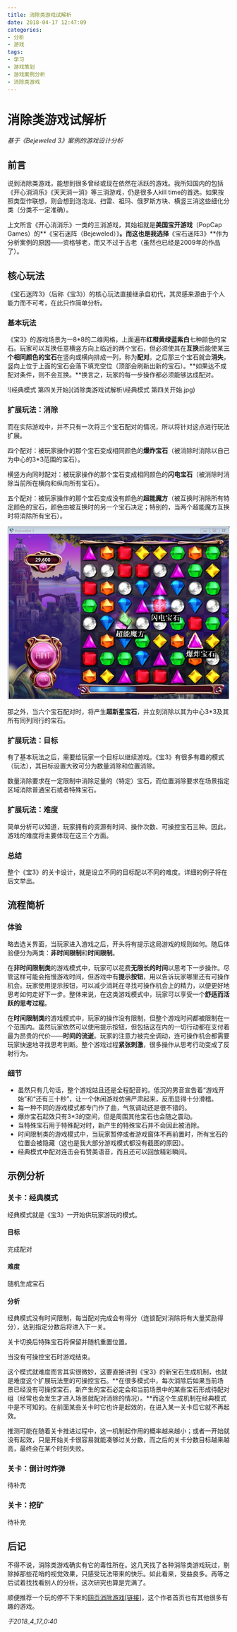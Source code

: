 ```yaml
---
title: 消除类游戏试解析
date: 2018-04-17 12:47:09
categories:
- 分析
- 游戏
tags:
- 学习
- 游戏策划
- 游戏案例分析
- 消除类游戏
---
```


# 消除类游戏试解析

*基于《Bejeweled 3》案例的游戏设计分析*

## 前言

说到消除类游戏，能想到很多曾经或现在依然在活跃的游戏。我所知国内的包括《开心消消乐》《天天消一消》等三消游戏，仍是很多人kill time的首选。如果按照类型作联想，则会想到泡泡龙、扫雷、祖玛、俄罗斯方块、横竖三消这些细化分类（分类不一定准确）。

上文所言《开心消消乐》一类的三消游戏，其始祖就是**美国宝开游戏**（PopCap Games）的**《宝石迷阵（Bejeweled）》**。而这也是我选择**《宝石迷阵3》**作为分析案例的原因——资格够老，而又不过于古老（虽然也已经是2009年的作品了）。

<!--more-->
## 核心玩法

《宝石迷阵3》（后称《宝3》）的核心玩法直接继承自初代，其灵感来源由于个人能力而不可考，在此只作简单分析。

### 基本玩法

《宝3》的游戏场景为一8*8的二维网格，上面遍布**红橙黄绿蓝紫白**七种颜色的宝石。玩家可以互换任意横竖方向上临近的两个宝石，但必须使其在**互换**后能使某**三个相同颜色的宝石**在竖向或横向排成一列，称为**配对**。之后那三个宝石就会**消失**，竖向上位于上面的宝石会落下填充空位（顶部会刷新出新的宝石）。**如果达不成配对条件，则不会互换。**换言之，玩家的每一步操作都必须能够达成配对。

![经典模式 第四关开始](消除类游戏试解析\经典模式 第四关开始.jpg)

### 扩展玩法：消除

而在实际游戏中，并不只有一次将三个宝石配对的情况，所以将针对这点进行玩法扩展。

四个配对：被玩家操作的那个宝石变成相同颜色的**爆炸宝石**（被消除时消除以自己为中心的3*3范围的宝石）。

横竖方向同时配对：被玩家操作的那个宝石变成相同颜色的**闪电宝石**（被消除时消除当前所在横向和纵向所有宝石）。

五个配对：被玩家操作的那个宝石变成没有颜色的**超能魔方**（被互换时消除所有特定颜色的宝石，颜色由被互换时的另一个宝石决定；特别的，当两个超能魔方互换时将消除所有宝石）。

![各类特殊宝石](消除类游戏试解析\宝石介绍.png)

那之外，当六个宝石配对时，将产生**超新星宝石**，并立刻消除以其为中心3*3及其所有同列同行的宝石。

### 扩展玩法：目标

有了基本玩法之后，需要给玩家一个目标以继续游戏。《宝3》有很多有趣的模式（玩法），其目标设置大致可分为数量消除和位置消除。

数量消除要求在一定限制中消除足量的（特定）宝石，而位置消除要求在场景指定区域消除普通宝石或者特殊宝石。

### 扩展玩法：难度

简单分析可以知道，玩家拥有的资源有时间、操作次数、可操控宝石三种。因此，游戏的难度将主要体现在这三个方面。

### 总结

整个《宝3》的关卡设计，就是设立不同的目标配以不同的难度。详细的例子将在后文举出。

## 流程简析

### 体验

略去选关界面，当玩家进入游戏之后，开头将有提示这局游戏的规则如何。随后体验便分为两类：**非时间限制**和**时间限制**。

在**非时间限制类**的游戏模式中，玩家可以花费**无限长的时间**以思考下一步操作。尽管这样可能会拖慢游戏时间，但游戏中有**提示按钮**，用以告诉玩家哪里还有可操作机会。玩家使用提示按钮，可以减少消耗在寻找可操作机会上的精力，以便更好地思考如何走好下一步。整体来说，在这类游戏模式中，玩家可以享受一个**舒适而活跃的思考过程**。

在**时间限制类**的游戏模式中，玩家的操作没有限制，但整个游戏时间都被限制在一个范围内。虽然玩家依然可以使用提示按钮，但包括这在内的一切行动都在支付着最为昂贵的代价——**时间的流逝**。玩家的注意力被完全调动，连可操作机会都需要玩家快速地寻找思考判断。整个游戏过程**紧张刺激**，很多操作从思考行动变成了反射行为。

### 细节

- 虽然只有几句话，整个游戏姑且还是全程配音的。低沉的男音宣告着“游戏开始”和“还有三十秒”，让一个休闲游戏仿佛严肃起来，反而显得十分滑稽。
- 每一种不同的游戏模式都专门作了曲，气氛调动还是很不错的。
- 爆炸宝石起效只有3*3的空间，但是周围其他宝石也会随之震动。
- 当特殊宝石用于特殊配对时，新产生的特殊宝石并不会因此被消除。
- 时间限制类的游戏模式中，当玩家暂停或者游戏窗体不再前置时，所有宝石的位置会被隐藏（这也是我大部分游戏模式都没有截图的原因）。
- 经典模式中配对连击会有赞美语音，而且还可以回放精彩瞬间。

## 示例分析

### 关卡：经典模式

经典模式就是《宝3》一开始供玩家游玩的模式。

#### 目标

完成配对

#### 难度

随机生成宝石

#### 分析

经典模式没有时间限制，每当配对完成会有得分（连锁配对消除将有大量奖励得分），达到指定分数后将进入下一关。

关卡切换后特殊宝石将保留并随机重置位置。

当没有可操控宝石时游戏结束。

这个模式就难度而言其实很微妙，这要直接讲到《宝3》的新宝石生成机制，也就是难度这个扩展玩法里的可操控宝石。**在很多模式中，每次消除后如果当前场景已经没有可操控宝石，新产生的宝石必定会和当前场景中的某些宝石形成待配对组（经常也会发生才进入场景就配对消除的情况）。**而这个生成机制在经典模式中是不可知的。在前面某些关卡时它也许是起效的，在进入某一关卡后它就不再起效。

推测可能在随着关卡推进过程中，这一机制起作用的概率越来越小；或者一开始就没有起效，只是开始关卡很容易就能凑够过关分数，而之后的关卡分数目标越来越高，最终会在某个时刻失败。

### 关卡：倒计时炸弹

待补充

### 关卡：挖矿

待补充

## 后记

不得不说，消除类游戏确实有它的毒性所在。这几天找了各种消除类游戏玩过，剔除掉那些花哨的视觉效果，只感受玩法带来的快乐。如此看来，受益良多。再等之后试着找找看别人的分析，这次研究也算是完满了。

顺便推荐一个玩的停不下来的[网页消除游戏[链接]](http://www.gamesaien.com/game/color_tiles/)，这个作者首页也有其他很多有趣的游戏。

*于2018_4_17_0:40*

